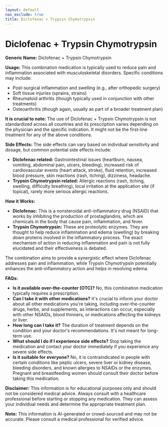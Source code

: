 ```yaml
---
layout: default
nav_exclude: true
title: Diclofenac + Trypsin Chymotrypsin
---
```


# Diclofenac + Trypsin Chymotrypsin

**Generic Name:** Diclofenac + Trypsin Chymotrypsin

**Usage:**  This combination medication is typically used to reduce pain and inflammation associated with musculoskeletal disorders.  Specific conditions may include:

* Post-surgical inflammation and swelling (e.g., after orthopedic surgery)
* Soft tissue injuries (sprains, strains)
* Rheumatoid arthritis (though typically used in conjunction with other treatments)
* Osteoarthritis (though again, usually as part of a broader treatment plan)

**It is crucial to note:**  The use of Diclofenac + Trypsin Chymotrypsin is not standardized across all countries and its prescription varies depending on the physician and the specific indication.  It might not be the first-line treatment for any of the above conditions.

**Side Effects:** The side effects can vary based on individual sensitivity and dosage, but common potential side effects include:

* **Diclofenac related:** Gastrointestinal issues (heartburn, nausea, vomiting, abdominal pain, ulcers, bleeding), increased risk of cardiovascular events (heart attack, stroke), fluid retention, increased blood pressure, skin reactions (rash, itching), dizziness, headache.
* **Trypsin Chymotrypsin related:** Allergic reactions (rash, itching, swelling, difficulty breathing), local irritation at the application site (if topical), rarely more serious allergic reactions.

**How it Works:**

* **Diclofenac:** This is a nonsteroidal anti-inflammatory drug (NSAID) that works by inhibiting the production of prostaglandins, which are chemicals in the body that cause pain, inflammation, and fever.
* **Trypsin Chymotrypsin:** These are proteolytic enzymes.  They are thought to help reduce inflammation and edema (swelling) by breaking down proteins involved in the inflammatory process.  The exact mechanism of action in reducing inflammation and pain is not fully elucidated and their effectiveness is debated.

The combination aims to provide a synergistic effect where Diclofenac addresses pain and inflammation, while Trypsin Chymotrypsin potentially enhances the anti-inflammatory action and helps in resolving edema.

**FAQs:**

* **Is it available over-the-counter (OTC)?**  No, this combination medication typically requires a prescription.
* **Can I take it with other medications?**  It's crucial to inform your doctor about all other medications you're taking, including over-the-counter drugs, herbs, and supplements, as interactions can occur, especially with other NSAIDs, blood thinners, or medications affecting the kidneys or liver.
* **How long can I take it?** The duration of treatment depends on the condition and your doctor's recommendations.  It's not meant for long-term use.
* **What should I do if I experience side effects?**  Stop taking the medication and contact your doctor immediately if you experience any severe side effects.
* **Is it suitable for everyone?** No, it is contraindicated in people with certain conditions like peptic ulcers, severe liver or kidney disease, bleeding disorders, and known allergies to NSAIDs or the enzymes.  Pregnant and breastfeeding women should consult their doctor before taking this medication.


**Disclaimer:** This information is for educational purposes only and should not be considered medical advice.  Always consult with a healthcare professional before starting or stopping any medication.  They can assess your individual needs and determine the appropriate treatment plan.


**Note:** This information is AI-generated or crowd-sourced and may not be accurate. Please consult a medical professional for verified advice.